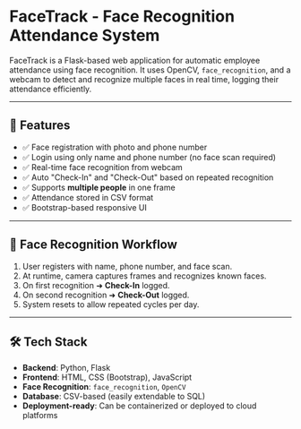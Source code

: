 # FaceTrack - Face Recognition Attendance System

FaceTrack is a Flask-based web application for automatic employee attendance using face recognition. It uses OpenCV, `face_recognition`, and a webcam to detect and recognize multiple faces in real time, logging their attendance efficiently.

---

## 🚀 Features

- ✅ Face registration with photo and phone number
- ✅ Login using only name and phone number (no face scan required)
- ✅ Real-time face recognition from webcam
- ✅ Auto "Check-In" and "Check-Out" based on repeated recognition
- ✅ Supports **multiple people** in one frame
- ✅ Attendance stored in CSV format
- ✅ Bootstrap-based responsive UI

---

## 📸 Face Recognition Workflow

1. User registers with name, phone number, and face scan.
2. At runtime, camera captures frames and recognizes known faces.
3. On first recognition ➜ **Check-In** logged.
4. On second recognition ➜ **Check-Out** logged.
5. System resets to allow repeated cycles per day.

---

## 🛠️ Tech Stack

- **Backend**: Python, Flask
- **Frontend**: HTML, CSS (Bootstrap), JavaScript
- **Face Recognition**: `face_recognition`, `OpenCV`
- **Database**: CSV-based (easily extendable to SQL)
- **Deployment-ready**: Can be containerized or deployed to cloud platforms



